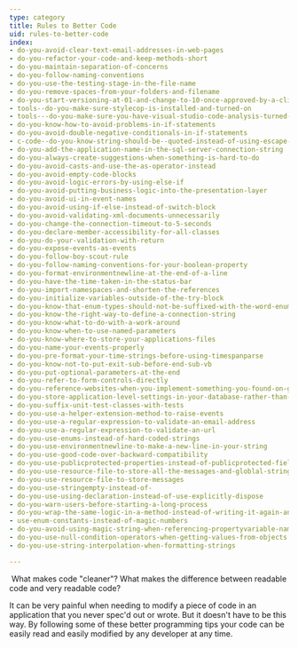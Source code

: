 ```yaml
---
type: category
title: Rules to Better Code
uid: rules-to-better-code
index:
- do-you-avoid-clear-text-email-addresses-in-web-pages
- do-you-refactor-your-code-and-keep-methods-short
- do-you-maintain-separation-of-concerns
- do-you-follow-naming-conventions
- do-you-use-the-testing-stage-in-the-file-name
- do-you-remove-spaces-from-your-folders-and-filename
- do-you-start-versioning-at-01-and-change-to-10-once-approved-by-a-client-or-tester
- tools--do-you-make-sure-stylecop-is-installed-and-turned-on
- tools---do-you-make-sure-you-have-visual-studio-code-analysis-turned-on
- do-you-know-how-to-avoid-problems-in-if-statements
- do-you-avoid-double-negative-conditionals-in-if-statements
- c-code--do-you-know-string-should-be--quoted-instead-of-using-escape-character-for-
- do-you-add-the-application-name-in-the-sql-server-connection-string
- do-you-always-create-suggestions-when-something-is-hard-to-do
- do-you-avoid-casts-and-use-the-as-operator-instead
- do-you-avoid-empty-code-blocks
- do-you-avoid-logic-errors-by-using-else-if
- do-you-avoid-putting-business-logic-into-the-presentation-layer
- do-you-avoid-ui-in-event-names
- do-you-avoid-using-if-else-instead-of-switch-block
- do-you-avoid-validating-xml-documents-unnecessarily
- do-you-change-the-connection-timeout-to-5-seconds
- do-you-declare-member-accessibility-for-all-classes
- do-you-do-your-validation-with-return
- do-you-expose-events-as-events
- do-you-follow-boy-scout-rule
- do-you-follow-naming-conventions-for-your-boolean-property
- do-you-format-environmentnewline-at-the-end-of-a-line
- do-you-have-the-time-taken-in-the-status-bar
- do-you-import-namespaces-and-shorten-the-references
- do-you-initialize-variables-outside-of-the-try-block
- do-you-know-that-enum-types-should-not-be-suffixed-with-the-word-enum
- do-you-know-the-right-way-to-define-a-connection-string
- do-you-know-what-to-do-with-a-work-around
- do-you-know-when-to-use-named-parameters
- do-you-know-where-to-store-your-applications-files
- do-you-name-your-events-properly
- do-you-pre-format-your-time-strings-before-using-timespanparse
- do-you-know-not-to-put-exit-sub-before-end-sub-vb
- do-you-put-optional-parameters-at-the-end
- do-you-refer-to-form-controls-directly
- do-you-reference-websites-when-you-implement-something-you-found-on-google
- do-you-store-application-level-settings-in-your-database-rather-than-configuration-files-when-possible
- do-you-suffix-unit-test-classes-with-tests
- do-you-use-a-helper-extension-method-to-raise-events
- do-you-use-a-regular-expression-to-validate-an-email-address
- do-you-use-a-regular-expression-to-validate-an-url
- do-you-use-enums-instead-of-hard-coded-strings
- do-you-use-environmentnewline-to-make-a-new-line-in-your-string
- do-you-use-good-code-over-backward-compatibility
- do-you-use-publicprotected-properties-instead-of-publicprotected-fields
- do-you-use-resource-file-to-store-all-the-messages-and-globlal-strings
- do-you-use-resource-file-to-store-messages
- do-you-use-stringempty-instead-of-
- do-you-use-using-declaration-instead-of-use-explicitly-dispose
- do-you-warn-users-before-starting-a-long-process
- do-you-wrap-the-same-logic-in-a-method-instead-of-writing-it-again-and-again-whenever-its-used
- use-enum-constants-instead-of-magic-numbers
- do-you-avoid-using-magic-string-when-referencing-propertyvariable-names
- do-you-use-null-condition-operators-when-getting-values-from-objects
- do-you-use-string-interpolation-when-formatting-strings

---
```

​​​ What makes code "cleaner"? What makes the difference between readable code and very readable code?

It can be very painful when needing to modify a piece of code in an application that you never spec'd out or wrote. But it doesn't have to be this way. By following some of these better programming tips your code can be easily read and easily modified by any developer at any time.

